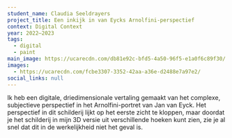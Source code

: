 ```yaml
---
student_name: Claudia Seeldrayers
project_title: Een inkijk in van Eycks Arnolfini-perspectief
context: Digital Context
year: 2022—2023
tags:
  - digital
  - paint
main_image: https://ucarecdn.com/db81e92c-bfd5-4a50-96f5-e1a0f6c89f30/
images:
  - https://ucarecdn.com/fcbe3307-3352-42aa-a36e-d2488e7a97e2/
social_links: null
---
```

Ik heb een digitale, driedimensionale vertaling gemaakt van het complexe, subjectieve perspectief in het Arnolfini-portret van Jan van Eyck. Het perspectief in dit schilderij lijkt op het eerste zicht te kloppen, maar doordat je het schilderij in mijn 3D versie uit verschillende hoeken kunt zien, zie je al snel dat dit in de werkelijkheid niet het geval is.